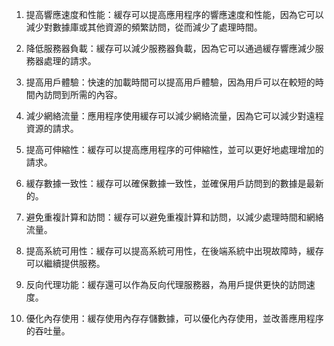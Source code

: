

1. 提高響應速度和性能：緩存可以提高應用程序的響應速度和性能，因為它可以減少對數據庫或其他資源的頻繁訪問，從而減少了處理時間。

2. 降低服務器負載：緩存可以減少服務器負載，因為它可以通過緩存響應減少服務器處理的請求。

3. 提高用戶體驗：快速的加載時間可以提高用戶體驗，因為用戶可以在較短的時間內訪問到所需的內容。

4. 減少網絡流量：應用程序使用緩存可以減少網絡流量，因為它可以減少對遠程資源的請求。

5. 提高可伸縮性：緩存可以提高應用程序的可伸縮性，並可以更好地處理增加的請求。

6. 緩存數據一致性：緩存可以確保數據一致性，並確保用戶訪問到的數據是最新的。

7. 避免重複計算和訪問：緩存可以避免重複計算和訪問，以減少處理時間和網絡流量。

8. 提高系統可用性：緩存可以提高系統可用性，在後端系統中出現故障時，緩存可以繼續提供服務。

9. 反向代理功能：緩存還可以作為反向代理服務器，為用戶提供更快的訪問速度。

10. 優化內存使用：緩存使用內存存儲數據，可以優化內存使用，並改善應用程序的吞吐量。